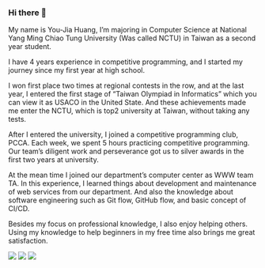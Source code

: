 ### Hi there 👋

My name is You-Jia Huang, I’m majoring in Computer Science at National Yang Ming Chiao Tung University (Was called NCTU) in Taiwan as a second year student.

I have 4 years experience in competitive programming, and I started my journey since my first year at high school.

I won first place two times at regional contests in the row, and at the last year, I entered the first stage of “Taiwan Olympiad in Informatics” which you can view it as USACO in the United State. And these achievements made me enter the NCTU, which is top2 university at Taiwan, without taking any tests.

After I entered the university, I joined a competitive programming club, PCCA. Each week, we spent 5 hours practicing competitive programming. Our team’s diligent work and perseverance got us to silver awards in the first two years at university.

At the mean time I joined our department’s computer center as WWW team TA. In this experience, I learned things about development and maintenance of web services from our department. And also the knowledge about software engineering such as Git flow, GitHub flow, and basic concept of CI/CD.

Besides my focus on professional knowledge, I also enjoy helping others. Using my knowledge to help beginners in my free time also brings me great satisfaction.

![](https://github-profile-summary-cards.vercel.app/api/cards/profile-details?username=yojahuang&theme=github_dark)
![](https://github-profile-summary-cards.vercel.app/api/cards/stats?username=yojahuang&theme=github_dark)
![](https://github-profile-summary-cards.vercel.app/api/cards/most-commit-language?username=yojahuang&theme=github_dark)

<!--
**Yojahuang/Yojahuang** is a ✨ _special_ ✨ repository because its `README.md` (this file) appears on your GitHub profile.

Here are some ideas to get you started:

- 🔭 I’m currently working on ...
- 🌱 I’m currently learning ...
- 👯 I’m looking to collaborate on ...
- 🤔 I’m looking for help with ...
- 💬 Ask me about ...
- 📫 How to reach me: ...
- 😄 Pronouns: ...
- ⚡ Fun fact: ...
-->
